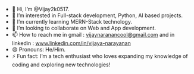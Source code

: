 - 👋 Hi, I’m @Vijay2k0517.
- 👀 I’m interested in Full-stack development, Python, AI based projects.
- 🌱 I’m currently learning MERN-Stack technology.
- 💞️ I’m looking to collaborate on Web and App development.
- 📫 How to reach me in gmail : vijaynaranancool@gmail.com and in linkedin : www.linkedin.com/in/vijaya-narayanan
- 😄 Pronouns: He/Him.
- ⚡ Fun fact: I’m a tech enthusiast who loves expanding my knowledge of coding and exploring new technologies!  

<!---
Vijay2k0517/Vijay2k0517 is a ✨ special ✨ repository because its `README.md` (this file) appears on your GitHub profile.
You can click the Preview link to take a look at your changes.
--->
